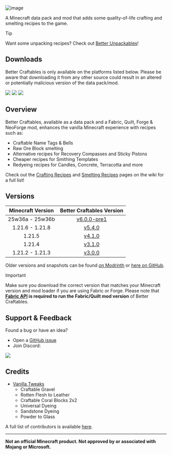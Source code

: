 ![image](https://i.imgur.com/5r2Gk1I.png)

A Minecraft data pack and mod that adds some quality-of-life crafting and smelting recipes to the game.

> [!TIP]
> Want some unpacking recipes? Check out [Better Unpackables](https://modrinth.com/datapack/better-unpackables)!

## Downloads

Better Craftables is only available on the platforms listed below. Please be aware that downloading it from any other source could result in an altered or potentially malicious version of the data pack/mod.

[![](https://img.shields.io/modrinth/dt/BLG002oq?label=Modrinth&style=for-the-badge&color=00AF5C&logo=modrinth)](https://modrinth.com/datapack/better-craftables/)
[![](https://img.shields.io/github/downloads/Classics-Craftworks/Better-Craftables/total?label=GitHub&style=for-the-badge&color=181717&logo=github)](https://github.com/Classics-Craftworks/Better-Craftables/releases)
[![](https://img.shields.io/spiget/downloads/108728?label=SpigotMC&style=for-the-badge&color=ED8106&logo=spigotmc)](https://www.spigotmc.org/resources/better-craftables.108728/)

## Overview

Better Craftables, available as a data pack and a Fabric, Quilt, Forge & NeoForge mod, enhances the vanilla Minecraft experience with recipes such as:

* Craftable Name Tags & Bells
* Raw Ore Block smelting
* Alternative recipes for Recovery Compasses and Sticky Pistons
* Cheaper recipes for Smithing Templates
* Redyeing recipes for Candles, Concrete, Terracotta and more

Check out the [Crafting Recipes](https://github.com/Classics-Craftworks/Better-Craftables/wiki/Crafting-Recipes) and [Smelting Recipes](https://github.com/Classics-Craftworks/Better-Craftables/wiki/Smelting-Recipes) pages on the wiki for a full list!

## Versions

| Minecraft Version | Better Craftables Version |
| :--: | :--: |
| 25w36a - 25w36b | [v6.0.0-pre1](https://github.com/Classics-Craftworks/Better-Craftables/releases/tag/v6.0.0-pre1) |
| 1.21.6 - 1.21.8 | [v5.4.0](https://github.com/Classics-Craftworks/Better-Craftables/releases/tag/v5.4.0) |
| 1.21.5 | [v4.1.0](https://github.com/Classics-Craftworks/Better-Craftables/releases/tag/v4.1.0) |
| 1.21.4 | [v3.1.0](https://github.com/Classics-Craftworks/Better-Craftables/releases/tag/v3.1.0) |
| 1.21.2 - 1.21.3 | [v3.0.0](https://github.com/Classics-Craftworks/Better-Craftables/releases/tag/v3.0.0) |

Older versions and snapshots can be found [on Modrinth](https://modrinth.com/datapack/better-craftables/versions) or [here on GitHub](https://github.com/Classics-Craftworks/Better-Craftables/wiki/Versions).

> [!IMPORTANT]
> Make sure you download the correct version that matches your Minecraft version and mod loader if you are using Fabric or Forge. Please note that **[Fabric API](https://modrinth.com/mod/fabric-api) is required to run the Fabric/Quilt mod version** of Better Craftables.

## Support & Feedback
Found a bug or have an idea?
* Open a [GitHub issue](https://github.com/Classics-Craftworks/Better-Craftables/issues/new/choose)
* Join Discord:

[![](https://img.shields.io/discord/1107084025442607206?label=Discord&style=for-the-badge&color=5865F2&logo=discord)](https://discord.gg/vZJSDjPcmu)

## Credits
* [Vanilla Tweaks](https://vanillatweaks.net/)
	* Craftable Gravel
	* Rotten Flesh to Leather
	* Craftable Coral Blocks 2x2
	* Universal Dyeing
	* Sandstone Dyeing
	* Powder to Glass

A full list of contributors is available [here](https://github.com/Classics-Craftworks/Better-Craftables/wiki/Credits).

***

**Not an official Minecraft product. Not approved by or associated with Mojang or Microsoft.**